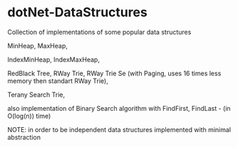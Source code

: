 # dotNet-DataStructures

Collection of implementations of some popular data structures

MinHeap,
MaxHeap,

IndexMinHeap,
IndexMaxHeap,

RedBlack Tree,
RWay Trie,
RWay Trie Se (with Paging, uses 16 times less memory then standart RWay Trie),

Terany Search Trie,

also
implementation of Binary Search algorithm with FindFirst, FindLast - (in O(log(n)) time)

NOTE: in order to be independent data structures implemented with minimal abstraction

